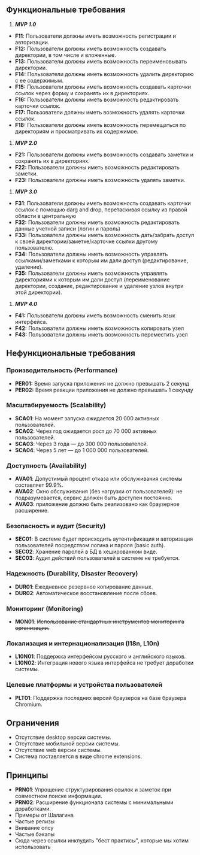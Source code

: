 ## Функциональные требования

1. ***MVP 1.0***
- **F11**: Пользователи должны иметь возможность регистрации и авторизации.
- **F12:** Пользователи должны иметь возможность создавать директории, в том числе и вложенные.
- **F13:** Пользователи должны иметь возможность переименовывать директории.
- **F14:** Пользователи должны иметь возможность удалить директорию с ее содержимым.
- **F15:** Пользователи должны иметь возможность создавать карточки ссылок через форму и сохранять их в директориях.
- **F16:** Пользователи должны иметь возможность редактировать карточки ссылок.
- **F17:** Пользователи должны иметь возможность удалять карточки ссылок.
- **F18:** Пользователи должны иметь возможность перемещаться по директориям и просматривать их содержимое.
1. ***MVP 2.0***
- **F21:** Пользователи должны иметь возможность создавать заметки и сохранять их в директориях.
- **F22:** Пользователи должны иметь возможность редактировать заметки.
- **F23:** Пользователи должны иметь возможность удалять заметки.
1. ***MVP 3.0***
- **F31**: Пользователи должны иметь возможность создавать карточки ссылок с помощью darg and drop, перетаскивая ссылку из правой области в центральную
- **F32:** Пользователи должны иметь возможность редактировать данные учетной записи (логин и пароль)
- **F33:** Пользователи должны иметь возможность дать/забрать доступ к своей директории/заметке/карточке ссылки другому пользователю.
- **F34:** Пользователи должны иметь возможность управлять ссылками/заметками к которым им дали доступ (редактирование, удаление).
- **F35:** Пользователи должны иметь возможность управлять директориями к которым им дали доступ (переименование директории, создание, редактирование и удаление узлов внутри этой директории).
1. ***MVP 4.0***
- **F41:** Пользователи должны иметь возможность сменить язык интерфейса.
- **F42:** Пользователи должны иметь возможность копировать узел 
- **F43:** Пользователи должны иметь возможность переместить узел

## Нефункциональные требования

### Производительность (Performance)

- **PER01:** Время запуска приложения не должно превышать 2 секунд
- **PER02:** Время реакции приложения не должно превышать 1 секунду
### Масштабируемость (Scalability)

- **SCA01**: На момент запуска ожидается 20 000 активных пользователей.
- **SCA02**: Через год ожидается рост до 70 000 активных пользователей.
- **SCA03**: Через 3 года — до 300 000 пользователей.
- **SCA04**: Через 5 лет — до 1 000 000 пользователей.

### Доступность (Availability)

- **AVA01**: Допустимый процент отказа или обслуживания системы составляет 99.9%.
- **AVA02**: Окно обслуживания (без нагрузки от пользователей): не подразумевается, сервис должен быть доступен постоянно.
- **AVA03**: приложение должно быть реализовано как браузерное расширение.

### Безопасность и аудит (Security)

- **SEC01**:  В системе будет происходить аутентификация и авторизация пользователей посредством логина и пароля (basic auth).
- **SEC02**: Хранение паролей в БД в хешированном виде.
- **SEC03**: Аудит действий пользователей в системе не требуется.

### Надежность (Durability, Disaster Recovery)

- **DUR01**: Ежедневное резервное копирование данных.
- **DUR02**: Автоматическое восстановление после сбоев.

### Мониторинг (Monitoring)

- **MON01**: ~~Использование стандартных инструментов мониторинга организации.~~

### Локализация и интернационализация (I18n, L10n)

- **L10N01**: Поддержка интерфейсом русского и английского языков.
- **L10N02**: Интеграция нового языка интерфейса не требует доработки системы.

### Целевые платформы и устройства пользователей

- **PLT01**: Поддержка последних версий браузеров на базе браузера Chromium.

## Ограничения

- Отсутствие desktop версии системы.
- Отсутствие мобильной версии системы.
- Отсутствие web версии системы.
- Система поставляется в виде chrome extensions.

## Принципы

- **PRN01**: Упрощение структурирования ссылок и заметок при совместном поиске информации.
- **PRN02**: Расширение функционала системы с минимальными доработками.
- Примеры от Шалагина
- Частые релизы
- Внивание опсу
- Частые бэкапы
- Сюда через ссылки инклудить "бест практисы", которые мы хотим использовать
